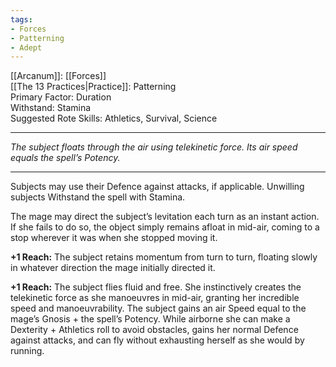 ```yaml
---
tags:
- Forces
- Patterning
- Adept
---
```


[[Arcanum]]: [[Forces]]\
[[The 13 Practices|Practice]]: Patterning\
Primary Factor: Duration\
Withstand: Stamina\
Suggested Rote Skills: Athletics, Survival, Science

---

_The subject floats through the air using telekinetic force. Its air speed equals the spell’s Potency._

---

Subjects may use their Defence against attacks, if applicable. Unwilling subjects Withstand the spell with Stamina.

The mage may direct the subject’s levitation each turn as an instant action. If she fails to do so, the object simply remains afloat in mid-air, coming to a stop wherever it was when she stopped moving it.

**+1 Reach:** The subject retains momentum from turn to turn, floating slowly in whatever direction the mage initially directed it.

**+1 Reach:** The subject flies fluid and free. She instinctively creates the telekinetic force as she manoeuvres in mid-air, granting her incredible speed and manoeuvrability. The subject gains an air Speed equal to the mage’s Gnosis + the spell’s Potency. While airborne she can make a Dexterity + Athletics roll to avoid obstacles, gains her normal Defence against attacks, and can fly without exhausting herself as she would by running.